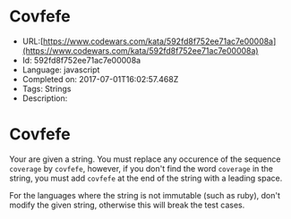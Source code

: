 # Covfefe

 - URL:[https://www.codewars.com/kata/592fd8f752ee71ac7e00008a](https://www.codewars.com/kata/592fd8f752ee71ac7e00008a)
 - Id: 592fd8f752ee71ac7e00008a
 - Language: javascript
 - Completed on: 2017-07-01T16:02:57.468Z
 - Tags: Strings
 - Description:
# Covfefe


Your are given a string. You must replace any occurence of the sequence `coverage` by `covfefe`, however, if you don't find the word `coverage` in the string, you must add `covfefe` at the end of the string with a leading space.

For the languages where the string is not immutable (such as ruby), don't modify the given string, otherwise this will break the test cases.
